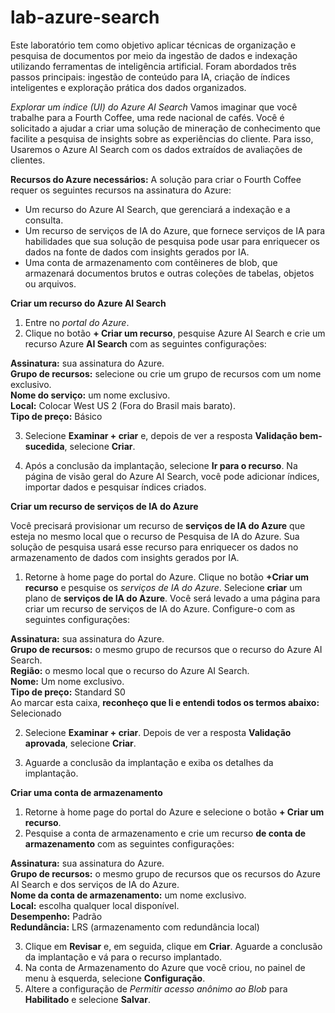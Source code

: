 # lab-azure-search

Este laboratório tem como objetivo aplicar técnicas de organização e pesquisa de documentos por meio da ingestão de dados e indexação utilizando ferramentas de inteligência artificial.
Foram abordados três passos principais: ingestão de conteúdo para IA, criação de índices inteligentes e exploração prática dos dados organizados.

*Explorar um índice (UI) do Azure AI Search*
Vamos imaginar que você trabalhe para a Fourth Coffee, uma rede nacional de cafés. Você é solicitado a ajudar a criar uma solução de mineração de conhecimento que facilite a pesquisa de insights sobre as experiências do cliente. Para isso, Usaremos o Azure AI Search com os dados extraídos de avaliações de clientes.

**Recursos do Azure necessários:**
A solução para criar o Fourth Coffee requer os seguintes recursos na assinatura do Azure:
- Um recurso do Azure AI Search, que gerenciará a indexação e a consulta.
- Um recurso de serviços de IA do Azure, que fornece serviços de IA para habilidades que sua solução de pesquisa pode usar para enriquecer os dados na fonte de dados com insights gerados por IA.
- Uma conta de armazenamento com contêineres de blob, que armazenará documentos brutos e outras coleções de tabelas, objetos ou arquivos.

**Criar um recurso do Azure AI Search**
1. Entre no *portal do Azure*.
2. Clique no botão **+ Criar um recurso**, pesquise Azure AI Search e crie um recurso Azure **AI Search** com as seguintes configurações: 

**Assinatura:** sua assinatura do Azure.  
**Grupo de recursos:** selecione ou crie um grupo de recursos com um nome exclusivo.  
**Nome do serviço:** um nome exclusivo.  
**Local:** Colocar West US 2 (Fora do Brasil mais barato).  
**Tipo de preço:** Básico   

3. Selecione **Examinar + criar** e, depois de ver a resposta **Validação bem-sucedida**, selecione **Criar**.

4. Após a conclusão da implantação, selecione **Ir para o recurso**. Na página de visão geral do Azure AI Search, você pode adicionar índices, importar dados e pesquisar índices criados.

**Criar um recurso de serviços de IA do Azure**

Você precisará provisionar um recurso de **serviços de IA do Azure** que esteja no mesmo local que o recurso de Pesquisa de IA do Azure. Sua solução de pesquisa usará esse recurso para enriquecer os dados no armazenamento de dados com insights gerados por IA.

1. Retorne à home page do portal do Azure. Clique no botão **+Criar um recurso** e pesquise os *serviços de IA do Azure*.
   Selecione **criar** um plano de **serviços de IA do Azure**. Você será levado a uma página para criar um recurso de serviços de IA do Azure. Configure-o com as seguintes configurações:

**Assinatura:** sua assinatura do Azure.  
**Grupo de recursos:** o mesmo grupo de recursos que o recurso do Azure AI Search.  
**Região:** o mesmo local que o recurso do Azure AI Search.  
**Nome:** Um nome exclusivo.  
**Tipo de preço:** Standard S0  
Ao marcar esta caixa, **reconheço que li e entendi todos os termos abaixo:** Selecionado

2. Selecione **Examinar + criar**. Depois de ver a resposta **Validação aprovada**, selecione **Criar**.

3. Aguarde a conclusão da implantação e exiba os detalhes da implantação.

**Criar uma conta de armazenamento**

1. Retorne à home page do portal do Azure e selecione o botão **+ Criar um recurso**.
2. Pesquise a conta de armazenamento e crie um recurso **de conta de armazenamento** com as seguintes configurações:

**Assinatura:** sua assinatura do Azure.  
**Grupo de recursos:** o mesmo grupo de recursos que os recursos do Azure AI Search e dos serviços de IA do Azure.  
**Nome da conta de armazenamento:** um nome exclusivo.  
**Local:** escolha qualquer local disponível.  
**Desempenho:** Padrão  
**Redundância:** LRS (armazenamento com redundância local)  

3. Clique em **Revisar** e, em seguida, clique em **Criar**. Aguarde a conclusão da implantação e vá para o recurso implantado.
4. Na conta de Armazenamento do Azure que você criou, no painel de menu à esquerda, selecione **Configuração**.
5. Altere a configuração de *Permitir acesso anônimo ao Blob* para **Habilitado** e selecione **Salvar**.




